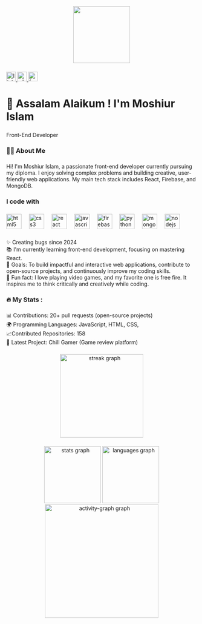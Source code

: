 <div align="center">
  <img height="150" src="https://i.ibb.co.com/VwMy8cq/Picsart-25-01-08-16-18-47-841.jpg"  />
</div>

###

<div align="left">
  <a href="linkedin.com/in/moshiur-islam-631199342" target="_blank">
    <img src="https://img.shields.io/static/v1?message=LinkedIn&logo=linkedin&label=&color=0077B5&logoColor=white&labelColor=&style=for-the-badge" height="25" alt="linkedin logo"  />
  </a>
  <a href="https://wa.me/+8801327023639" target="_blank">
    <img src="https://img.shields.io/static/v1?message=Whatsapp&logo=whatsapp&label=&color=25D366&logoColor=white&labelColor=&style=for-the-badge" height="25" alt="whatsapp logo"  />
  </a>
  <a href="https://www.facebook.com/" target="_blank">
    <img src="https://img.shields.io/static/v1?message=Facebook&logo=facebook&label=&color=1877F2&logoColor=white&labelColor=&style=for-the-badge" height="25" alt="facebook logo"  />
  </a>
</div>

###

<h1 align="left">👋 Assalam Alaikum ! I'm Moshiur Islam</h1>

###

<p align="left">Front-End Developer</p>

###

<h3 align="left">👩‍💻  About Me</h3>

###

<p align="left">Hi! I'm Moshiur Islam, a passionate front-end developer currently pursuing my diploma. I enjoy solving complex problems and building creative, user-friendly web applications. My main tech stack includes React, Firebase, and MongoDB.</p>

###

<h3 align="left">I code with</h3>

###

<div align="left">
  <img src="https://img.shields.io/badge/HTML5-E34F26?logo=html5&logoColor=white&style=for-the-badge" height="40" alt="html5 logo"  />
  <img width="12" />
  <img src="https://img.shields.io/badge/CSS3-1572B6?logo=css3&logoColor=white&style=for-the-badge" height="40" alt="css3 logo"  />
  <img width="12" />
  <img src="https://img.shields.io/badge/React-61DAFB?logo=react&logoColor=black&style=for-the-badge" height="40" alt="react logo"  />
  <img width="12" />
  <img src="https://img.shields.io/badge/JavaScript-F7DF1E?logo=javascript&logoColor=black&style=for-the-badge" height="40" alt="javascript logo"  />
  <img width="12" />
  <img src="https://img.shields.io/badge/Firebase-FFCA28?logo=firebase&logoColor=black&style=for-the-badge" height="40" alt="firebase logo"  />
  <img width="12" />
  <img src="https://img.shields.io/badge/Python-3776AB?logo=python&logoColor=white&style=for-the-badge" height="40" alt="python logo"  />
  <img width="12" />
  <img src="https://img.shields.io/badge/MongoDB-47A248?logo=mongodb&logoColor=white&style=for-the-badge" height="40" alt="mongodb logo"  />
  <img width="12" />
  <img src="https://img.shields.io/badge/Node.js-339933?logo=nodedotjs&logoColor=white&style=for-the-badge" height="40" alt="nodejs logo"  />
</div>

###

<p align="left">✨ Creating bugs since 2024<br>📚 I'm currently learning front-end development, focusing on mastering React.<br>🎯 Goals: To build impactful and interactive web applications, contribute to open-source projects, and continuously improve my coding skills.<br>🎲 Fun fact: I love playing video games, and my favorite one is free fire. It inspires me to think critically and creatively while coding.</p>

###

<h3 align="left">🔥   My Stats :</h3>

###

<p align="left">📊 Contributions: 20+ pull requests (open-source projects)<br>🌍 Programming Languages: JavaScript, HTML, CSS,<br> 📈Contributed Repositories: 158<br>📅 Latest Project: Chill Gamer (Game review platform)</p>

###

<div align="center">
  <img src="https://streak-stats.demolab.com?user=Moshiur-15&locale=en&mode=daily&theme=dark&hide_border=false&border_radius=5&order=3" height="220" alt="streak graph"  />
</div>

###

<div align="center">
  <img src="https://github-readme-stats.vercel.app/api?username=Moshiur-15&hide_title=false&hide_rank=false&show_icons=true&include_all_commits=true&count_private=true&disable_animations=false&theme=dracula&locale=en&hide_border=false&order=1" height="150" alt="stats graph"  />
  <img src="https://github-readme-stats.vercel.app/api/top-langs?username=Moshiur-15&locale=en&hide_title=false&layout=compact&card_width=320&langs_count=5&theme=dracula&hide_border=false&order=2" height="150" alt="languages graph"  />
  <img src="https://github-readme-activity-graph.vercel.app/graph?username=Moshiur-15&radius=16&theme=react&area=true&order=5" height="300" alt="activity-graph graph"  />
</div>

###
